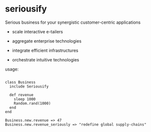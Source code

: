seriousify
==========

Serious business for your synergistic customer-centric applications

- scale interactive e-tailers

- aggregate enterprise technologies

- integrate efficient infrastructures

- orchestrate intuitive technologies

usage:

<pre><code>
class Business
  include Seriousify

  def revenue
    sleep 1000
    Random.rand(1000)
  end
end

Business.new.revenue => 47
Business.new.revenue_seriously => "redefine global supply-chains"
</code></pre>